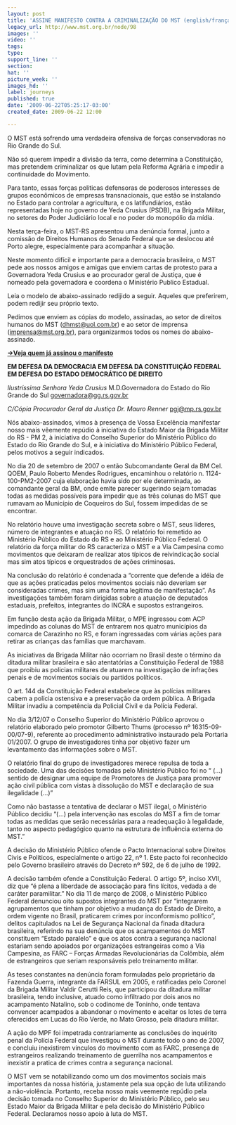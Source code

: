 ```yaml
---
layout: post
title: 'ASSINE MANIFESTO CONTRA A CRIMINALIZAÇÃO DO MST (english/français/español) '
legacy_url: http://www.mst.org.br/node/98
images: ''
video: ''
tags: 
type: 
support_line: ''
section: 
hat: ''
picture_week: ''
images_hd: ''
label: journeys
published: true
date: '2009-06-22T05:25:17-03:00'
created_date: 2009-06-22 12:00

---
```

O MST está sofrendo uma verdadeira ofensiva de forças conservadoras no Rio Grande do Sul.

Não só querem impedir a divisão da terra, como determina a Constituição, mas pretendem criminalizar os que lutam pela Reforma Agrária e impedir a continuidade do Movimento.

Para tanto, essas forças politicas defensoras de poderosos interesses de grupos econômicos de empresas transnacionais, que estão se instalando no Estado para controlar a agricultura, e os latifundiários, estão representadas hoje no governo de Yeda Crusius (PSDB), na Brigada Militar,  no setores do Poder Judiciário local e no poder do monopólio da mídia.

Nesta terça-feira, o MST-RS apresentou uma denúncia formal, junto a comissão de Direitos Humanos do Senado Federal que se deslocou até Porto alegre, especialmente para acompanhar a situação.

Neste momento difícil e importante para a democracia brasileira, o MST pede aos nossos amigos e amigas que enviem cartas de protesto para a Governadora Yeda Crusius e ao procurador geral de Justiça, que é nomeado pela governadora e coordena o Ministério Publico Estadual.

Leia o modelo de abaixo-assinado redijido a seguir. Aqueles que preferirem, podem redijir seu próprio texto. 

Pedimos que enviem as cópias do modelo, assinadas, ao setor de direitos humanos do MST (dhmst@uol.com.br) e ao setor de imprensa (imprensa@mst.org.br), para organizarmos todos os nomes do abaixo-assinado.


<b><a href="http://www.mst.org.br/mst/pagina.php?cd=5544">->Veja quem já assinou o manifesto</a></b>


<b>EM DEFESA DA DEMOCRACIA
EM DEFESA DA CONSTITUIÇÃO FEDERAL
EM DEFESA DO ESTADO DEMOCRÁTICO DE DIREITO</b>

<i>Ilustríssima Senhora  Yeda Crusius</i>
M.D.Governadora do Estado do Rio Grande do Sul 
governadora@gg.rs.gov.br

<i>C/Cópia Procurador Geral da Justiça Dr. Mauro Renner</i>
pgj@mp.rs.gov.br

Nós abaixo-assinados, vimos à presença de Vossa Excelência manifestar nosso mais vêemente repúdio à iniciativa do Estado Maior da Brigada Militar do RS - PM 2, à iniciativa do Conselho Superior do Ministério Público do Estado do Rio Grande do Sul, e à iniciativa do Ministério Público Federal, pelos motivos a seguir indicados. 

No dia 20 de setembro de 2007 o então Subcomandante Geral da BM Cel. QOEM, Paulo Roberto Mendes Rodrigues, encaminhou o relatório n. 1124-100-PM2-2007 cuja elaboração havia sido por ele determinada, ao comandante geral da BM, onde emite parecer sugerindo sejam tomadas todas as medidas possíveis para impedir que as três colunas do MST que rumavam ao Município de Coqueiros do Sul, fossem impedidas de se encontrar. 

No relatório houve uma investigação secreta sobre o MST, seus líderes, número de integrantes e atuação no RS. O relatório foi remetido ao Ministério Público do Estado do RS e ao Ministério Público Federal. O relatório da força militar do RS caracteriza o MST e a Via Campesina como movimentos que deixaram de realizar atos típicos de reivindicação social mas sim atos típicos e orquestrados de ações criminosas. 

Na conclusão do relatório é condenada a “corrente que defende a idéia de que as ações praticadas pelos movimentos sociais não deveriam ser consideradas crimes, mas sim uma forma legítima de manifestação”. As investigações também foram dirigidas sobre a atuação de deputados estaduais, prefeitos, integrantes do INCRA e supostos estrangeiros.   

Em função desta ação da Brigada Militar, o MPE ingressou com ACP impedindo as colunas do MST de entrarem nos quatro municípios da comarca de Carazinho no RS, e foram ingressadas com várias ações para retirar as crianças das famílias que marchavam. 

As iniciativas da Brigada Militar não ocorriam no Brasil deste o término da ditadura militar brasileira e são atentatórias a Constituição Federal de 1988 que proibiu as policias militares de atuarem na investigação de infrações penais e de movimentos sociais ou partidos políticos. 

O art. 144 da Constituição Federal estabelece que às polícias militares cabem a polícia ostensiva e a preservação da ordem pública. A Brigada Militar invadiu a competência da Policial Civil e da Polícia Federal. 

No dia 3/12/07 o Conselho Superior do Ministério Público aprovou o relatório elaborado pelo promotor Gilberto Thums (processo nº 16315-09-00/07-9), referente ao procedimento administrativo instaurado pela Portaria 01/2007.  O grupo de investigadores tinha por objetivo fazer um levantamento das informações sobre o MST. 

O relatório final do grupo de investigadores merece repulsa de toda a sociedade. Uma das decisões tomadas pelo Ministério Público foi no “ (...) sentido de designar uma equipe de Promotores de Justiça para promover ação civil pública com vistas à dissolução do MST e declaração de sua ilegalidade (...)”  

Como não bastasse a tentativa de declarar o MST ilegal, o Ministério Público decidiu “(...) pela intervenção nas escolas do MST a fim de tomar todas as medidas que serão necessárias para a readequação à legalidade, tanto no aspecto pedagógico quanto na estrutura de influência externa do MST.” 

A decisão do Ministério Público ofende o Pacto Internacional sobre Direitos Civis e Políticos, especialmente o artigo 22, nº 1. Este pacto foi reconhecido pelo Governo brasileiro através do Decreto nº 592, de 6 de julho de 1992. 

A decisão também ofende a Constituição Federal. O artigo 5º, inciso XVII, diz que “é plena a liberdade de associação para fins lícitos, vedada a de caráter paramilitar.” No dia 11 de março de 2008, o Ministério Público Federal denunciou oito supostos integrantes do MST por “integrarem agrupamentos que tinham por objetivo a mudança do Estado de Direito, a ordem vigente no Brasil, praticarem crimes por inconformismo político”, delitos capitulados na Lei de Segurança Nacional da finada ditadura brasileira, referindo na sua denúncia que os acampamentos do MST constituem “Estado paralelo” e que os atos contra a segurança nacional estariam sendo apoiados por organizações estrangeiras como a Via Campesina, as FARC – Forças Armadas Revolucionárias da Colômbia, além de estrangeiros que seriam responsáveis pelo treinamento militar.  

As teses constantes na denúncia foram formuladas pelo proprietário da Fazenda Guerra, integrante da FARSUL em 2005, e ratificadas pelo Coronel da Brigada Militar Valdir Cerutti Reis, que participou da ditadura militar brasileira, tendo inclusive, atuado como infiltrado por dois anos no acampamento Natalino, sob o codinome de Toninho, onde tentava convencer acampados a abandonar o movimento e aceitar os lotes de terra oferecidos em Lucas do Rio Verde, no Mato Grosso, pela ditadura militar. 

A ação do MPF foi impetrada contrariamente as conclusões do inquérito penal da Polícia Federal que investigou o MST durante todo o ano de 2007, e concluiu inexistirem vínculos do movimento com as FARC, presença de estrangeiros realizando treinamento de guerrilha nos acampamentos e inexistir a pratica de crimes contra a segurança nacional.   

O MST vem se notabilizando como um dos movimentos sociais mais importantes da nossa história, justamente pela sua opção de luta utilizando a não-violência. Portanto, receba nosso mais veemente repúdio pela decisão tomada no Conselho Superior do Ministério Público, pelo seu Estado Maior da Brigada Militar e pela decisão do Ministério Público Federal. Declaramos nosso apoio à luta do MST.


